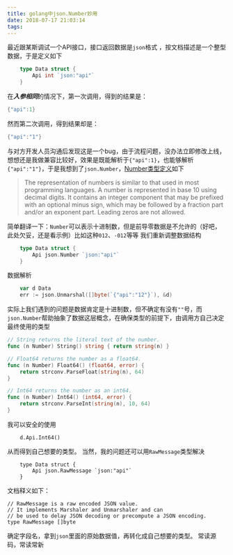 ```yaml
---
title: golang中json.Number妙用
date: 2018-07-17 21:03:14
tags:
---
```


最近跟某斯调试一个API接口，接口返回数据是`json`格式 ，按文档描述是一个整型数据，于是定义如下
```go
	type Data struct {
		Api int `json:"api"`
	}
```
在***入参相同***的情况下，第一次调用，得到的结果是：
```go
{"api":1}
```
然而第二次调用，得到结果却是：
```go
{"api":"1"}
```
与对方开发人员沟通后发现这是一个bug，由于流程问题，没办法立即修改上线，想想还是我做兼容比较好，效果是既能解析于`{"api":1}`，也能够解析`{"api":"1"}`，于是我想到了`json.Number`，[Number类型定义](https://tools.ietf.org/html/rfc7159#section-6)如下
>The representation of numbers is similar to that used in most
   programming languages.  A number is represented in base 10 using
   decimal digits.  It contains an integer component that may be
   prefixed with an optional minus sign, which may be followed by a
   fraction part and/or an exponent part.  Leading zeros are not
   allowed.

简单翻译一下：`Number`可以表示十进制数，但是前导零数据是不允许的（好吧，此处欠妥，还是看示例）比如这种`012`、`-012`等等
我们重新调整数据结构
```go
	type Data struct {
		Api json.Number `json:"api"`
	}
```
数据解析
```go
	var d Data
	err := json.Unmarshal([]byte(`{"api":"12"}`), &d)
```
实际上我们遇到的问题是数据肯定是十进制数，但不确定有没有`""`号，而`json.Number`帮助抽象了数据这层概念，在确保类型的前提下，由调用方自己决定最终使用的类型
```go
// String returns the literal text of the number.
func (n Number) String() string { return string(n) }

// Float64 returns the number as a float64.
func (n Number) Float64() (float64, error) {
	return strconv.ParseFloat(string(n), 64)
}

// Int64 returns the number as an int64.
func (n Number) Int64() (int64, error) {
	return strconv.ParseInt(string(n), 10, 64)
}
```
我可以安全的使用
```
	d.Api.Int64()
```
从而得到自己想要的类型。
当然，我的问题还可以用`RawMessage`类型解决
```
	type Data struct {
		Api json.RawMessage `json:"api"`
	}
```
文档释义如下：
```
// RawMessage is a raw encoded JSON value.
// It implements Marshaler and Unmarshaler and can
// be used to delay JSON decoding or precompute a JSON encoding.
type RawMessage []byte
```
确定字段名，拿到`json`里面的原始数据值，再转化成自己想要的类型。
常读源码，常读常新